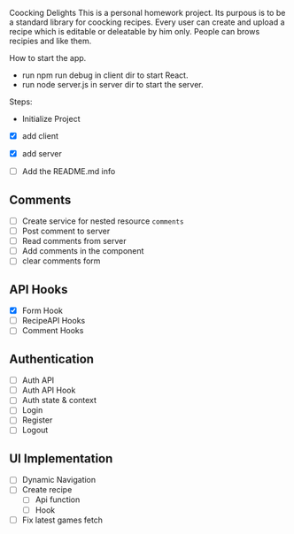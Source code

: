 Coocking Delights
This is a personal homework project. Its purpous is to be a standard library for coocking recipes. Every user can create and upload a recipe which is editable or deleatable by him only. People can brows recipies and like them.

How to start the app.
- run npm run debug in client dir to start React.
- run node server.js in server dir to start the server.

Steps:
 - Initialize Project

- [x] add client
- [x] add server

- [ ] Add the README.md info

## Comments
- [ ] Create service for nested resource `comments`
- [ ] Post comment to server
- [ ] Read comments from server
- [ ] Add comments in the component
- [ ] clear comments form

## API Hooks
- [x] Form Hook
- [ ] RecipeAPI Hooks
- [ ] Comment Hooks

## Authentication
- [ ] Auth API
- [ ] Auth API Hook
- [ ] Auth state & context
- [ ] Login
- [ ] Register
- [ ] Logout

## UI Implementation
- [ ] Dynamic Navigation
- [ ] Create recipe
    - [ ] Api function
    - [ ] Hook
- [ ] Fix latest games fetch
